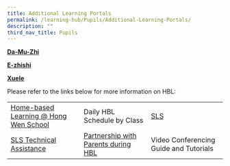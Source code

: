 ```yaml
---
title: Additional Learning Portals
permalink: /learning-hub/Pupils/Additional-Learning-Portals/
description: ""
third_nav_title: Pupils
---
```

**[Da-Mu-Zhi](http://www.zbschools.sg/)**

 **[E-zhishi](http://www.ezhishi.net/)**

 **[Xuele](https://www.mtl.moe.edu.sg/xuele)**

Please refer to the links below for more information on HBL:

|                                       |                                     |                                        |
|---------------------------------------|-------------------------------------|----------------------------------------|
| [Home-based Learning @ Hong Wen School](/learning-hub/Pupils/Home-Based-Learning-Hong-Wen-School/) |     Daily HBL Schedule by Class     |                   [SLS](/learning-hub/Pupils/Student-Learning-Space-SLS/)                 |
|        [SLS Technical Assistance](/learning-hub/Pupils/SLS-Technical-Assistance/)       | [Partnership with Parents during HBL](/Partnership-with-Parents-during-HBL/) | Video Conferencing Guide and Tutorials |